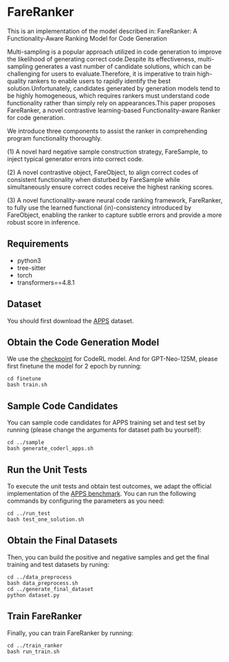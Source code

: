 # FareRanker
This is an implementation of the model described in: FareRanker: A Functionality-Aware Ranking Model for Code Generation

Multi-sampling is a popular approach utilized in code generation to improve the likelihood of generating correct code.Despite its effectiveness, multi-sampling generates a vast number of candidate solutions, which can be challenging for users to evaluate.Therefore, it is imperative to train high-quality rankers to enable users to rapidly identify the best solution.Unfortunately, candidates generated by generation models tend to be highly homogeneous, which requires rankers must understand code functionality rather than simply rely on appearances.This paper proposes FareRanker, a novel contrastive learning-based Functionality-aware Ranker for code generation.

We introduce three components to assist the ranker in comprehending program functionality thoroughly.

(1) A novel hard negative sample construction strategy, FareSample, to inject typical generator errors into correct code.

(2) A novel contrastive object, FareObject, to align correct codes of consistent functionality when disturbed by FareSample while simultaneously ensure correct codes receive the highest ranking scores. 

(3) A novel functionality-aware neural code ranking framework, FareRanker, to fully use the learned functional (in)-consistency introduced by FareObject, enabling the ranker to capture subtle errors and provide a more robust score in inference. 

## Requirements
* python3
* tree-sitter
* torch
* transformers==4.8.1

## Dataset
You should first download the [APPS](https://github.com/hendrycks/apps) dataset.

## Obtain the Code Generation Model
We use the [checkpoint](https://console.cloud.google.com/storage/browser/sfr-coderl-research/codet5_finetuned_codeRL) for CodeRL model. And for GPT-Neo-125M, please first finetune the model for 2 epoch by running:
```
cd finetune
bash train.sh
```
## Sample Code Candidates
You can sample code candidates for APPS training set and test set by running (please change the arguments for dataset path bu yourself):
```
cd ../sample
bash generate_coderl_apps.sh
```
## Run the Unit Tests

To execute the unit tests and obtain test outcomes, we adapt the official implementation of the [APPS benchmark](https://github.com/hendrycks/apps). You can run the following commands by configuring the parameters as you need:
```
cd ../run_test
bash test_one_solution.sh
```

## Obtain the Final Datasets
Then, you can build the positive and negative samples and get the final training and test datasets by runing:
```
cd ../data_preprocess
bash data_preprocess.sh
cd ../generate_final_dataset
python dataset.py
```
## Train FareRanker
Finally, you can train FareRanker by running:
```
cd ../train_ranker
bash run_train.sh
```
